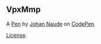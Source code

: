 VpxMmp
------


A [Pen](https://codepen.io/JohanNaude/pen/VpxMmp) by [Johan Naude](http://codepen.io/JohanNaude) on [CodePen](http://codepen.io/).

[License](https://codepen.io/JohanNaude/pen/VpxMmp/license).
